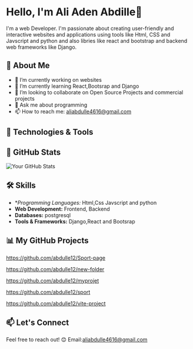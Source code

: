 

# Hello, I'm Ali Aden Abdille👋



I'm a web Developer. I'm passionate about creating user-friendly and interactive  websites and applications using tools like Html, CSS and Javscript and python and also 
libries like react and bootstrap and backend web frameworks like Django.

## 🚀 About Me

- 🔭 I’m currently working on websites
- 🌱 I’m currently learning React,Bootsrap and Django
- 👯 I’m looking to collaborate on Open Source Projects and commercial projects
- 💬 Ask me about programming
- 📫 How to reach me: aliabdulle4616@gmail.com

## 🔧 Technologies & Tools


## 🌱 GitHub Stats

![Your GitHub Stats](https://github-readme-stats.vercel.app/api?username=your-username&show_icons=true&count_private=true&hide=contribs,prs)

## 🛠️ Skills

- **Programming Languages:* Html,Css Javscript and python
- **Web Development:** Frontend, Backend
- **Databases:** postgresql
- **Tools & Frameworks:** Django,React and Bootsrap

## 📊 My GitHub Projects
https://github.com/abdulle12/Sport-page

https://github.com/abdulle12/new-folder 

https://github.com/abdulle12/myprojet

https://github.com/abdulle12/sport

https://github.com/abdulle12/vite-project






## 📫 Let's Connect



Feel free to reach out! 😊
Email:aliabdulle4616@gmail.com
